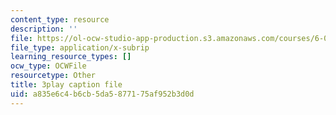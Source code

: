 ```yaml
---
content_type: resource
description: ''
file: https://ol-ocw-studio-app-production.s3.amazonaws.com/courses/6-042j-mathematics-for-computer-science-spring-2015/a835e6c4b6cb5da5877175af952b3d0d_EegG5TPL29c.vtt
file_type: application/x-subrip
learning_resource_types: []
ocw_type: OCWFile
resourcetype: Other
title: 3play caption file
uid: a835e6c4-b6cb-5da5-8771-75af952b3d0d
---
```


